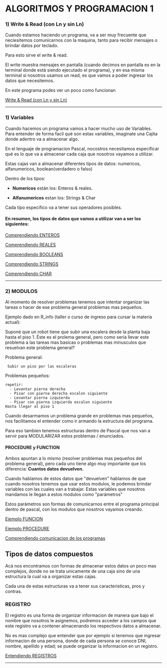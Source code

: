 # **ALGORITMOS Y PROGRAMACION 1**

### 1) Write & Read  (con Ln y sin Ln)

Cuando estamos haciendo un programa, va a ser muy frecuente que neciesitemos comunicarnos con la maquina, tanto para recibir mensajes o brindar datos por teclado.

Para esto sirve el write & read.

El write muestra mensajes en pantalla (cuando decimos en pantalla es en la terminal donde está siendo ejecutado el programa), y en esa misma terminal si nosotros usamos un read, es que vamos a poder ingresar los datos que necesitemos.

En este programa podes ver un poco como funcionan

[Write & Read (con Ln y sin Ln)](Programas/Write&Read.pas)

____

### 1) Variables

Cuando hacemos un programa vamos a hacer mucho uso de Variables. Para entender de forma facil qué son estas variables, imaginate una Cajita donde adentro va a almacenar algo.

En el lenguaje de programacion Pascal, nocostros necesitamos especificar qué es lo que va a almacenar cada caja que nosotros vayamos a utilizar.

Estas cajas van a almacenar diferentes tipos de datos: numericos, alfanumericos, boolean(verdadero o falso)

Dentro de los tipos:
- **Numericos** están los: Enteros & reales.
  
- **Alfanumericos** estan los: Strings & Char

Cada tipo especifico va a tener sus operadores posibles.

#### En resumen, los tipos de datos que vamos a utilizar van a ser los siguientes:



[Comprendiendo ENTEROS](Programas/Enteros.pas)

[Comprendiendo REALES](Programas/Reales.pas)

[Comprendiendo BOOLEANS](Programas/Booleans.pas)

[Comprendiendo STRINGS](Programas/Strings.pas)

[Comprendiendo CHAR](Programas/Char.pas) 

---

### 2) MODULOS

Al momento de resolver problemas tenemos que intentar organizar las tareas o hacer de ese problema general problemas mas pequeños.

Ejemplo dado en R_info (taller o curso de ingreso para cursar la materia actual):

Suponé que un robot tiene que subir una escalera desde la planta baja hasta el piso 1.
Éste es el prolema general, pero como sería llevar este problema a las tareas mas basicas o problemas mas minusculos que resuelvan este problema general?

Problema general:

     Subir un piso por las escaleras

Problemas pequeños: 

    repetir:
      - Levantar pierna derecha
      - Pisar con pierna derecha escalon siguiente
      - Levantar pierna izquierda
      - Pisar con pierna izquierda escalon siguiente
    Hasta llegar al piso 1

Cuando desarmamos un problema grande en problemas mas pequeños, nos facilitamos el entender como ir armando la estructura del programa.

Para eso tambien tenemos estructuras dentro de Pascal que nos van a servir para MODULARIZAR estos problemas / enunciados.

#### PROCEDURE y FUNCTION

Ambos apuntan a lo mismo (resolver problemas mas pequeños del problema general), pero cada uno tiene algo muy importante que los diferencia: **Cuantos datos devuelven.**

Cuando hablamos de estos datos que "devuelven" hablamos de que cuando nosotros tenemos que usar estos modulos, le podemos brindar variables con las cuales van a trabajar. Estas variables que nosotros mandamos le llegan a estos modulos como "parámetros"

Estos parámetros son formas de comunicarnos entre el programa principal dentro de pascal, con los modulos que nosotros vayamos creando.

[Ejemplo FUNCION](Programas/Ej_funcion.pas)

[Ejemplo PROCEDURE](Programas/Ej_procedure.pas)

[Comprendiendo comunicacion de los programas](Programas/Comunicaciones_en_programa.pas)


## **Tipos de datos compuestos**

Acá nos encontramos con formas de almacenar estos datos un poco mas complejos, donde no se trata unicamente de una
caja sino de una estructura la cual va a organizar estas cajas.

Cada una de estas estructuras va a tener sus caracteristicas, pros y contras.

### **REGISTRO**

El registro es una forma de organizar informacion de manera que bajo el nombre que nosotros le asignemos, podremos acceder a los campos que este registro va a contener almacenando los respectivos datos a almacenar.

No es mas complejo que entender que por ejemplo si tenemos que ingresar informacion de una persona, donde de cada persona se conoce DNI, nombre, apellido y edad; se puede organizar la informacion en un registro.

[Entendiendo REGISTROS](Programas/registros.pas)

---
